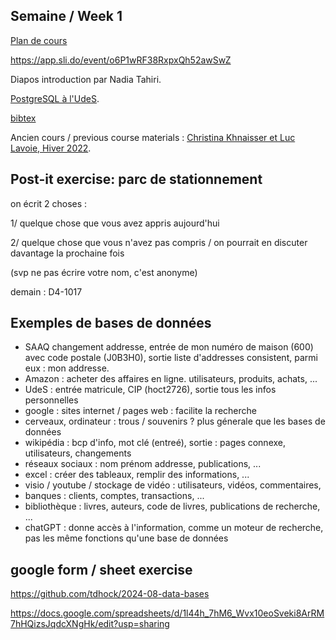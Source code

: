 ## Semaine / Week 1

[Plan de cours](https://plandecours.dinf.usherbrooke.ca/pdc/2024-3/IFT187/0/)

https://app.sli.do/event/o6P1wRF38RxpxQh52awSwZ

Diapos introduction par Nadia Tahiri.

[PostgreSQL à l'UdeS](https://www.usherbrooke.ca/informatique/etudiants-actuels/logiciels-services-outils/postgresql).

[bibtex](week1-bib)

Ancien cours / previous course materials : [Christina Khnaisser et Luc Lavoie, Hiver 2022](https://llavoie.espaceweb.usherbrooke.ca/llavoie/enseignement/IFT187/).

## Post-it exercise: parc de stationnement

on écrit 2 choses :

1/ quelque chose que vous avez appris aujourd'hui

2/ quelque chose que vous n'avez pas compris / on pourrait en discuter davantage la prochaine fois

(svp ne pas écrire votre nom, c'est anonyme)

demain : D4-1017

## Exemples de bases de données

- SAAQ changement addresse, entrée de mon numéro de maison (600) avec
  code postale (J0B3H0), sortie liste d'addresses consistent, parmi
  eux : mon addresse.
- Amazon : acheter des affaires en ligne. utilisateurs, produits,
  achats, ...
- UdeS : entrée matricule, CIP (hoct2726), sortie tous les infos
  personnelles
- google : sites internet / pages web : facilite la recherche
- cerveaux, ordinateur : trous / souvenirs ? plus génerale que les bases de données
- wikipédia : bcp d'info, mot clé (entreé), sortie : pages connexe, utilisateurs, changements
- réseaux sociaux : nom prénom addresse, publications, ... 
- excel : créer des tableaux, remplir des informations, ...
- visio / youtube / stockage de vidéo : utilisateurs, vidéos, commentaires, 
- banques : clients, comptes, transactions, ... 
- bibliothèque : livres, auteurs, code de livres, publications de recherche, ... 
- chatGPT : donne accès à l'information, comme un moteur de recherche, pas les même fonctions qu'une base de données

## google form / sheet exercise

https://github.com/tdhock/2024-08-data-bases

https://docs.google.com/spreadsheets/d/1l44h_7hM6_Wvx10eoSveki8ArRM7hHQizsJqdcXNgHk/edit?usp=sharing
